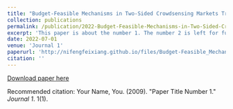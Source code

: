 ```yaml
---
title: "Budget-Feasible Mechanisms in Two-Sided Crowdsensing Markets Truthfulness Fairness and Efficiency"
collection: publications
permalink: /publication/2022-Budget-Feasible-Mechanisms-in-Two-Sided-Crowdsensing-Markets-Truthfulness-Fairness-and-Efficiency
excerpt: 'This paper is about the number 1. The number 2 is left for future work.'
date: 2022-07-01
venue: 'Journal 1'
paperurl: 'http://nifengfeixiang.github.io/files/Budget-Feasible_Mechanisms_in_Two-Sided_Crowdsensing_Markets_Truthfulness_Fairness_and_Efficiency.pdf'
citation: ''
---
```

<!-- This paper is about the number 1. The number 2 is left for future work. -->

[Download paper here](http://academicpages.github.io/files/Budget-Feasible_Mechanisms_in_Two-Sided_Crowdsensing_Markets_Truthfulness_Fairness_and_Efficiency.pdf)

Recommended citation: Your Name, You. (2009). "Paper Title Number 1." <i>Journal 1</i>. 1(1).